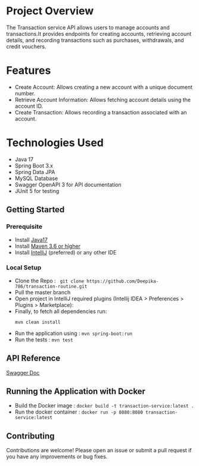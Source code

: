# Project Overview
The Transaction service API allows users to manage accounts and transactions.It provides endpoints for creating accounts, retrieving account details, and recording transactions such as purchases, withdrawals, and credit vouchers.

# Features
- Create Account: Allows creating a new account with a unique document number.
- Retrieve Account Information: Allows fetching account details using the account ID.
- Create Transaction: Allows recording a transaction associated with an account.

# Technologies Used
- Java 17
- Spring Boot 3.x
- Spring Data JPA
- MySQL Database 
- Swagger OpenAPI 3 for API documentation
- JUnit 5 for testing

## Getting Started

### Prerequisite
- Install [Java17](https://www.oracle.com/in/java/technologies/downloads/)
- Install [Maven 3.6 or higher](https://maven.apache.org/install.html)
- Install [IntelliJ](https://www.jetbrains.com/idea/download/#section=mac) (preferred) or any other IDE

### Local Setup

- Clone the Repo : ``` git clone https://github.com/Deepika-786/transaction-routine.git```
- Pull the master branch
- Open project in IntelliJ required plugins (Intellij IDEA > Preferences > Plugins > Marketplace):
- Finally, to fetch all dependencies run:
    ```shell
    mvn clean install
    ```
- Run the application using : ```mvn spring-boot:run```
- Run the tests : ```mvn test```


## API Reference

[Swagger Doc](http://localhost:8080/swagger-ui/index.html)


## Running the Application with Docker

- Build the Docker image : ```docker build -t transaction-service:latest .```
- Run the docker container : ```docker run -p 8080:8080 transaction-service:latest```

## Contributing
Contributions are welcome! Please open an issue or submit a pull request if you have any improvements or bug fixes.


